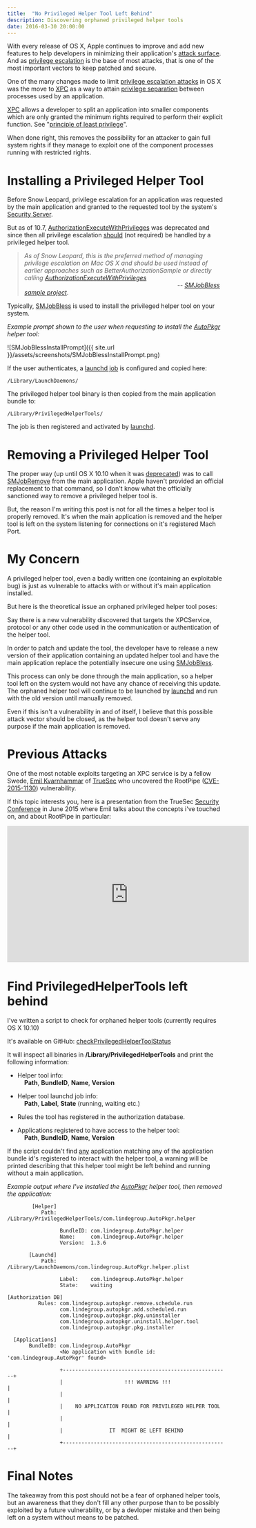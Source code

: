 ```yaml
---
title:  "No Privileged Helper Tool Left Behind"
description: Discovering orphaned privileged helper tools
date: 2016-03-30 20:00:00
---
```


With every release of OS X, Apple continues to improve and add new features to help developers in minimizing their application's [attack surface](https://en.wikipedia.org/wiki/Attack_surface). And as [privilege escalation](https://en.wikipedia.org/wiki/Privilege_escalation) is the base of most attacks, that is one of the most important vectors to keep patched and secure.

One of the many changes made to limit [privilege escalation attacks](https://en.wikipedia.org/wiki/Privilege_escalation) in OS X was the move to [XPC](https://developer.apple.com/library/mac/documentation/MacOSX/Conceptual/BPSystemStartup/Chapters/CreatingXPCServices.html) as a way to attain [privilege separation](https://en.wikipedia.org/wiki/Privilege_separation) between processes used by an application.

[XPC](https://developer.apple.com/library/mac/documentation/MacOSX/Conceptual/BPSystemStartup/Chapters/CreatingXPCServices.html) allows a developer to split an application into smaller components which are only granted the minimum rights required to perform their explicit function. See "[principle of least privilege](https://en.wikipedia.org/wiki/Principle_of_least_privilege)".

When done right, this removes the possibility for an attacker to gain full system rights if they manage to exploit one of the component processes running with restricted rights.

# Installing a Privileged Helper Tool

Before Snow Leopard, privilege escalation for an application was requested by the main application and granted to the requested tool by the system's [Security Server](https://developer.apple.com/library/mac/documentation/Security/Conceptual/Security_Overview/Architecture/Architecture.html).

But as of 10.7, [AuthorizationExecuteWithPrivileges](https://developer.apple.com/library/mac/documentation/Security/Reference/authorization_ref/#//apple_ref/c/func/AuthorizationExecuteWithPrivileges) was deprecated and since then all privilege escalation <u>should</u> (not required) be handled by a privileged helper tool.

> _As of Snow Leopard, this is the preferred method of managing privilege escalation on Mac OS X and should be used instead of earlier approaches such as BetterAuthorizationSample or directly calling [AuthorizationExecuteWithPrivileges](https://developer.apple.com/library/mac/documentation/Security/Reference/authorization_ref/#//apple_ref/c/func/AuthorizationExecuteWithPrivileges)  
>                                                                                          -- [SMJobBless sample project](https://developer.apple.com/library/mac/samplecode/SMJobBless/Introduction/Intro.html)_.

Typically, [SMJobBless](https://developer.apple.com/library/mac/documentation/ServiceManagement/Reference/ServiceManagement_header_reference/#//apple_ref/c/func/SMJobBless) is used to install the privileged helper tool on your system.

_Example prompt shown to the user when requesting to install the [AutoPkgr](https://github.com/lindegroup/autopkgr) helper tool:_

![SMJobBlessInstallPrompt]({{ site.url }}/assets/screenshots/SMJobBlessInstallPrompt.png)

If the user authenticates, a [launchd job](x-man-page://5/launchd.plist) is configured and copied here:

```console
/Library/LaunchDaemons/
```

The privileged helper tool binary is then copied from the main application bundle to:

```console
/Library/PrivilegedHelperTools/
```

The job is then registered and activated by [launchd](x-man-page://8/launchd).

# Removing a Privileged Helper Tool

The proper way (up until OS X 10.10 when it was [deprecated](https://developer.apple.com/library/mac/documentation/General/Reference/APIDiffsMacOSX10_10SeedDiff/frameworks/ServiceManagement.html)) was to call [SMJobRemove](https://developer.apple.com/library/mac/documentation/ServiceManagement/Reference/ServiceManagement_header_reference/index.html#//apple_ref/c/func/SMJobRemove) from the main application. Apple haven't provided an official replacement to that command, so I don't know what the officially sanctioned way to remove a privileged helper tool is.

But, the reason I'm writing this post is not for all the times a helper tool is properly removed.
 It's when the main application is removed and the helper tool is left on the system listening for connections on it's registered Mach Port.

# My Concern

A privileged helper tool, even a badly written one (containing an exploitable bug) is just as vulnerable to attacks with or without it's main application installed.

But here is the theoretical issue an orphaned privileged helper tool poses:

Say there is a new vulnerability discovered that targets the XPCService, protocol or any other code used in the communication or authentication of the helper tool.

In order to patch and update the tool, the developer have to release a new version of their application containing an updated helper tool and have the main application replace the potentially insecure one using [SMJobBless](https://developer.apple.com/library/mac/documentation/ServiceManagement/Reference/ServiceManagement_header_reference/#//apple_ref/c/func/SMJobBless).

This process can only be done through the main application, so a helper tool left on the system would not have any chance of receiving this update. The orphaned helper tool will continue to be launched by [launchd](x-man-page://8/launchd) and run with the old version until manually removed.

Even if this isn't a vulnerability in and of itself, I believe that this possible attack vector should be closed, as the helper tool doesn't serve any purpose if the main application is removed.

# Previous Attacks

One of the most notable exploits targeting an XPC service is by a fellow Swede, [Emil Kvarnhammar](https://twitter.com/emilkvarnhammar) of [TrueSec](http://www.truesec.se) who uncovered the RootPipe ([CVE-2015-1130](http://www.cvedetails.com/cve/CVE-2015-1130/)) vulnerability. 

If this topic interests you, here is a presentation from the TrueSec [Security Conference](http://www.securityconf.se) in June 2015 where Emil talks about the concepts i've touched on, and about RootPipe in particular: 

<iframe width="560" height="315" src="https://www.youtube.com/embed/cjgbPh_Freg" frameborder="0" allowfullscreen></iframe>

<br>

# Find PrivilegedHelperTools left behind

I've written a script to check for orphaned helper tools (currently requires OS X 10.10)

It's available on GitHub: [checkPrivilegedHelperToolStatus](https://github.com/erikberglund/Scripts/blob/master/tools/privilegedHelperToolStatus/checkPrivilegedHelperToolStatus)

It will inspect all binaries in **/Library/PrivilegedHelperTools** and print the following information:

* Helper tool info:  
    **Path**, **BundleID**, **Name**, **Version**

* Helper tool launchd job info:  
    **Path**, **Label**, **State** (running, waiting etc.)

* Rules the tool has registered in the authorization database.

* Applications registered to have access to the helper tool:  
    **Path**, **BundleID**, **Name**, **Version**

If the script couldn't find <u>any</u> application matching any of the application bundle id's registered to interact with the helper tool, a warning will be printed describing that this helper tool might be left behind and running without a main application.

_Example output where I've installed the [AutoPkgr](https://github.com/lindegroup/autopkgr) helper tool, then removed the application:_

```
        [Helper]
           Path: /Library/PrivilegedHelperTools/com.lindegroup.AutoPkgr.helper
                 
                 BundleID: com.lindegroup.AutoPkgr.helper
                 Name:     com.lindegroup.AutoPkgr.helper
                 Version:  1.3.6

       [Launchd]
           Path: /Library/LaunchDaemons/com.lindegroup.AutoPkgr.helper.plist
           
                 Label:    com.lindegroup.AutoPkgr.helper
                 State:    waiting
             
[Authorization DB]               
          Rules: com.lindegroup.autopkgr.remove.schedule.run
                 com.lindegroup.autopkgr.add.scheduled.run
                 com.lindegroup.autopkgr.pkg.uninstaller
                 com.lindegroup.autopkgr.uninstall.helper.tool
                 com.lindegroup.autopkgr.pkg.installer

  [Applications]
       BundleID: com.lindegroup.AutoPkgr
                 <No application with bundle id: 'com.lindegroup.AutoPkgr' found>
                 
                 +------------------------------------------------------+
                 |                    !!! WARNING !!!                   |
                 |                                                      |
                 |    NO APPLICATION FOUND FOR PRIVILEGED HELPER TOOL   |
                 |                                                      |
                 |               IT  MIGHT BE LEFT BEHIND               |
                 +------------------------------------------------------+
```

# Final Notes

The takeaway from this post should not be a fear of orphaned helper tools, but an awareness that they don't fill any other purpose than to be possibly exploited by a future vulnerability, or by a devloper mistake and then being left on a system without means to be patched.